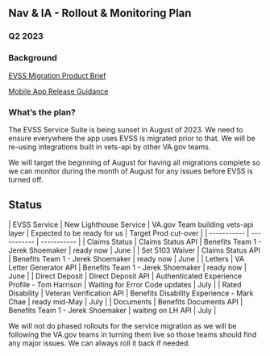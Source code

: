 ## Nav & IA - Rollout & Monitoring Plan 


### Q2 2023


### Background

[EVSS Migration Product Brief](https://github.com/department-of-veterans-affairs/va.gov-team/blob/master/products/va-mobile-app/features/evss-migration/evss-migration-product-brief.md)

[Mobile App Release Guidance](https://github.com/department-of-veterans-affairs/va.gov-team/tree/master/products/va-mobile-app/releases)


### What’s the plan?

The EVSS Service Suite is being sunset in August of 2023.  We need to ensure everywhere the app uses EVSS is migrated prior to that.  We will be re-using integrations built in vets-api by other VA.gov teams.

We will target the beginning of August for having all migrations complete so we can monitor during the month of August for any issues before EVSS is turned off.

## Status

| EVSS Service | New Lighthouse Service | VA.gov Team building vets-api layer | Expected to be ready for us | Target Prod cut-over |
| ----------- | ----------- | ----------- |
| Claims Status | Claims Status API | Benefits Team 1 - Jerek Shoemaker | ready now | June |
| Set 5103 Waiver | Claims Status API | Benefits Team 1 - Jerek Shoemaker | ready now | June |
| Letters | VA Letter Generator API | Benefits Team 1 - Jerek Shoemaker | ready now | June |
| Direct Deposit | Direct Deposit API | Authenticated Experience Profile - Tom Harrison | Waiting for Error Code updates | July |
| Rated Disability | Veteran Verification API | Benefits Disability Experience - Mark Chae | ready mid-May | July |
| Documents | Benefits Documents API | Benefits Team 1 - Jerek Shoemaker | waiting on LH API | July |


We will not do phased rollouts for the service migration as we will be following the VA.gov teams in turning them live so those teams should find any major issues.  We can always roll it back if needed.

